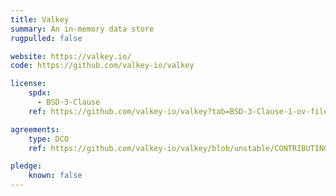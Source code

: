 ```yaml
---
title: Valkey
summary: An in-memory data store
rugpulled: false

website: https://valkey.io/
code: https://github.com/valkey-io/valkey

license:
    spdx:
      - BSD-3-Clause
    ref: https://github.com/valkey-io/valkey?tab=BSD-3-Clause-1-ov-file

agreements:
    type: DCO
    ref: https://github.com/valkey-io/valkey/blob/unstable/CONTRIBUTING.md

pledge:
    known: false
---
```

